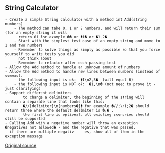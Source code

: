 ﻿## String Calculator

	- Create a simple String calculator with a method int Add(string numbers)
		- The method can take 0, 1 or 2 numbers, and will return their sum (for an empty string it will
  		  return 0) for example �� or �1� or �1,2�
		- Start with the simplest test case of an empty string and move to 1 and two numbers
		- Remember to solve things as simply as possible so that you force yourself to write tests you did
		  not think about
		- Remember to refactor after each passing test
	- Allow the Add method to handle an unknown amount of numbers
	- Allow the Add method to handle new lines between numbers (instead of commas).
		- the following input is ok:  �1\n2,3�  (will equal 6)
		- the following input is NOT ok:  �1,\n� (not need to prove it - just clarifying)
	- Support different delimiters
			to change a delimiter, the beginning of the string will contain a separate line that looks like this:   
			�//[delimiter]\n[numbers�]� for example �//;\n1;2� should return three where the default delimiter is �;� .
			the first line is optional. all existing scenarios should still be supported
	- Calling Add with a negative number will throw an exception �negatives not allowed� - and the negative that was passed.
	  if there are multiple negativ		es, show all of them in the exception message
	  
	  
[Original source](https://raw.github.com/garora/TDD-Katas/master/README.md)